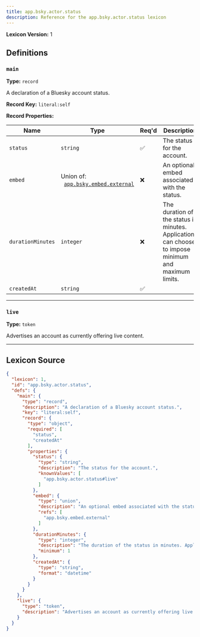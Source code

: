 ```yaml
---
title: app.bsky.actor.status
description: Reference for the app.bsky.actor.status lexicon
---
```

**Lexicon Version:** 1

## Definitions

<a name="main"></a>
### `main`

**Type:** `record`

A declaration of a Bluesky account status.

**Record Key:** `literal:self`

**Record Properties:**

| Name | Type | Req'd  | Description | Constraints |
|------|------|----------|-------------|-------------|
| `status` | `string` | ✅  | The status for the account. | Known Values: `app.bsky.actor.status#live` |
| `embed` | Union of:<br/>&nbsp;&nbsp;[`app.bsky.embed.external`](/lexicons/app/bsky/embed/external#undefined) | ❌  | An optional embed associated with the status. |  |
| `durationMinutes` | `integer` | ❌  | The duration of the status in minutes. Applications can choose to impose minimum and maximum limits. | Min: 1 |
| `createdAt` | `string` | ✅  |  | Format: `datetime` |

---

<a name="live"></a>
### `live`

**Type:** `token`

Advertises an account as currently offering live content.


---

## Lexicon Source
```json
{
  "lexicon": 1,
  "id": "app.bsky.actor.status",
  "defs": {
    "main": {
      "type": "record",
      "description": "A declaration of a Bluesky account status.",
      "key": "literal:self",
      "record": {
        "type": "object",
        "required": [
          "status",
          "createdAt"
        ],
        "properties": {
          "status": {
            "type": "string",
            "description": "The status for the account.",
            "knownValues": [
              "app.bsky.actor.status#live"
            ]
          },
          "embed": {
            "type": "union",
            "description": "An optional embed associated with the status.",
            "refs": [
              "app.bsky.embed.external"
            ]
          },
          "durationMinutes": {
            "type": "integer",
            "description": "The duration of the status in minutes. Applications can choose to impose minimum and maximum limits.",
            "minimum": 1
          },
          "createdAt": {
            "type": "string",
            "format": "datetime"
          }
        }
      }
    },
    "live": {
      "type": "token",
      "description": "Advertises an account as currently offering live content."
    }
  }
}
```
